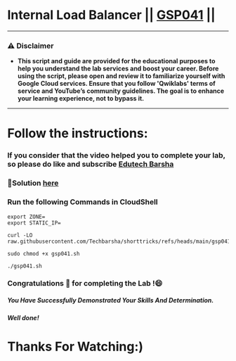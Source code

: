 # Internal Load Balancer || [GSP041](https://www.cloudskillsboost.google/focuses/600?parent=catalog) ||

---
### ⚠️ Disclaimer
- **This script and guide are provided for  the educational purposes to help you understand the lab services and boost your career. Before using the script, please open and review it to familiarize yourself with Google Cloud services. Ensure that you follow 'Qwiklabs' terms of service and YouTube’s community guidelines. The goal is to enhance your learning experience, not to bypass it.**
---
# Follow the instructions:
### If you consider that the video helped you to complete your lab, so please do like and subscribe [Edutech Barsha](https://www.youtube.com/@edutechbarsha)

### 🔗Solution [here](https://youtu.be/3pKbQPqIhCY)

### Run the following Commands in CloudShell

```
export ZONE=
export STATIC_IP=
```
```
curl -LO raw.githubusercontent.com/Techbarsha/shorttricks/refs/heads/main/gsp041.sh

sudo chmod +x gsp041.sh

./gsp041.sh
```  
### Congratulations 🎉 for completing the Lab !😄

##### *You Have Successfully Demonstrated Your Skills And Determination.*

#### *Well done!*

# Thanks For Watching:)
